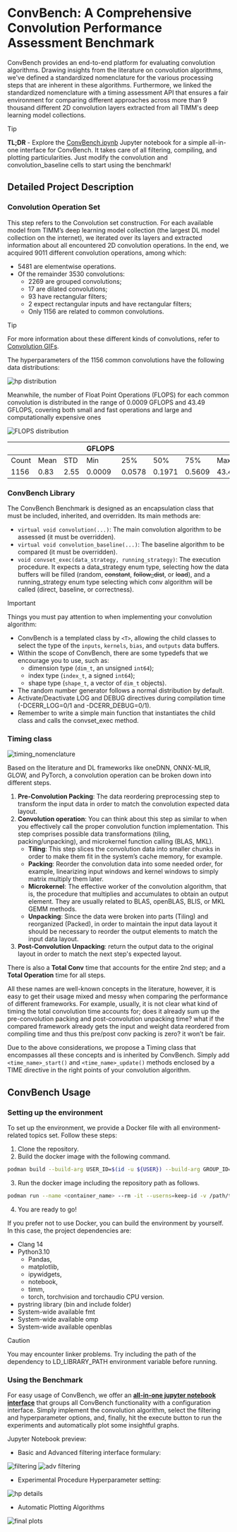 # ConvBench: A Comprehensive Convolution Performance Assessment Benchmark

ConvBench provides an end-to-end platform for evaluating convolution algorithms.
Drawing insights from the literature on convolution algorithms, we've defined a standardized nomenclature for the various processing steps that are inherent in these algorithms. Furthermore, we linked the standardized nomenclature with a  timing assessment API that ensures a fair environment for comparing different approaches across more than 9 thousand different 2D convolution layers extracted from all TIMM's deep learning model collections.

> [!TIP] 
> **TL;DR** - Explore the [ConvBench.ipynb](ConvBench.ipynb) Jupyter notebook for a simple all-in-one interface for ConvBench. It takes care of all filtering, compiling, and plotting particularities. Just modify the convolution and convolution_baseline cells to start using the benchmark!

## Detailed Project Description

### Convolution Operation Set

This step refers to the Convolution set construction.
For each available model from TIMM’s deep learning model collection (the largest DL model collection on the internet), we iterated over its layers and extracted information about all encountered 2D convolution operations.
In the end, we acquired 9011 different convolution operations, among which:

- 5481 are elementwise operations.
- Of the remainder 3530 convolutions:
    - 2269 are grouped convolutions;
	- 17 are dilated convolutions;
	- 93 have rectangular filters;
	- 2 expect rectangular inputs and have rectangular filters;
	- Only 1156 are related to common convolutions.

> [!TIP]
> For more information about these different kinds of convolutions, refer to [Convolution GIFs](https://github.com/vdumoulin/conv_arithmetic).

The hyperparameters of the 1156 common convolutions have the following data distributions:

![hp distribution](utils/size_and_channels.png)

Meanwhile, the number of Float Point Operations (FLOPS) for each common convolution is distributed in the range of 0.0009 GFLOPS and 43.49 GFLOPS, covering both small and fast operations and large and computationally expensive ones

![FLOPS distribution](utils/gflops.png)

|       |      |      | GFLOPS |        |        |        |       |
|-------|------|------|--------|--------|--------|--------|-------|
| Count | Mean | STD  | Min    | 25%    | 50%    | 75%    | Max   |
| 1156  | 0.83 | 2.55 | 0.0009 | 0.0578 | 0.1971 | 0.5609 | 43.49 |


### ConvBench Library

The ConvBench Benchmark is designed as an encapsulation class that must be included, inherited, and overridden. Its main methods are:

- `virtual void convolution(...)`: The main convolution algorithm to be assessed (it must be overridden).
- `virtual void convolution_baseline(...)`: The baseline algorithm to be compared (it must be overridden).
- `void convset_exec(data_strategy, running_strategy)`: The execution procedure. It expects a data_strategy enum type, selecting how the data buffers will be filled (random, ~~constant~~, ~~follow_dist~~, or ~~load~~), and a running_strategy enum type selecting which conv algorithm will be called (direct, baseline, or correctness).

> [!IMPORTANT]
> Things you must pay attention to when implementing your convolution algorithm: 
> - ConvBench is a templated class by `<T>`, allowing the child classes to select the type of the `inputs`, `kernels`, `bias`, and `outputs` data buffers.
> - Within the scope of ConvBench, there are some typedefs that we encourage you to use, such as:
>     - dimension type (`dim_t`, an unsigned `int64`); 
>     - index type (`index_t`, a signed `int64`);
>     - shape type (`shape_t`, a vector of `dim_t` objects).
> - The random number generator follows a normal distribution by default.
> - Activate/Deactivate LOG and DEBUG directives during compilation time (-DCERR_LOG=0/1 and -DCERR_DEBUG=0/1).
> - Remember to write a simple main function that instantiates the child class and calls the convset_exec method.

### Timing class

![timing_nomenclature](utils/timing_nomenclature.png)

Based on the literature and DL frameworks like oneDNN, ONNX-MLIR, GLOW, and PyTorch, a convolution operation can be broken down into different steps.

1. **Pre-Convolution Packing**: The data reordering preprocessing step to transform the input data in order to match the convolution expected data layout.
2. **Convolution operation**: You can think about this step as similar to when you effectively call the proper convolution function implementation. This step comprises possible data transformations (tiling, packing/unpacking), and microkernel function calling (BLAS, MKL).
    - **Tiling**: This step slices the convolution data into smaller chunks in order to make them fit in the system’s cache memory, for example.
    - **Packing**: Reorder the convolution data into some needed order, for example, linearizing input windows and kernel windows to simply matrix multiply them later.
    - **Microkernel**: The effective worker of the convolution algorithm, that is, the procedure that multiplies and accumulates to obtain an output element. They are usually related to BLAS, openBLAS, BLIS, or MKL GEMM methods.
    - **Unpacking**: Since the data were broken into parts (Tiling) and reorganized (Packed), in order to maintain the input data layout it should be necessary to reorder the output elements to match the input data layout. 
3. **Post-Convolution Unpacking**: return the output data to the original layout in order to match the next step's expected layout.

There is also a **Total Conv** time that accounts for the entire 2nd step; and a **Total Operation** time for all steps.

All these names are well-known concepts in the literature, however, it is easy to get their usage mixed and messy when comparing the performance of different frameworks. For example, usually, it is not clear what kind of timing the total convolution time accounts for; does it already sum up the pre-convolution packing and post-convolution unpacking time? what if the compared framework already gets the input and weight data reordered from compiling time and thus this pre/post conv packing is zero? it won’t be fair.

Due to the above considerations, we propose a Timing class that encompasses all these concepts and is inherited by ConvBench. Simply add `<time_name>_start()` and `<time_name>_update()` methods enclosed by a TIME directive in the right points of your convolution algorithm.

## ConvBench Usage

### Setting up the environment

To set up the environment, we provide a Docker file with all environment-related topics set. Follow these steps:

1. Clone the repository. 
2. Build the docker image with the following command.
``` bash
podman build --build-arg USER_ID=$(id -u ${USER}) --build-arg GROUP_ID=$(id -g ${USER}) --build-arg VSCODE_COMMIT=<vscode commit hash> -t convbench:22.04 .
```
3. Run the docker image including the repository path as follows.
``` bash
podman run --name <container_name> --rm -it --userns=keep-id -v /path/to/the/repo/ConvBench:/home/user/ConvBench/ -w /home/user/ convbench:22.04
```
4. You are ready to go!

If you prefer not to use Docker, you can build the environment by yourself.  In this case, the project dependencies are:
- Clang 14
- Python3.10
	- Pandas, 
    - matplotlib, 
    - ipywidgets, 
    - notebook, 
    - timm, 
    - torch, torchvision and torchaudio CPU version.
- pystring library (bin and include folder)
- System-wide available fmt
- System-wide available omp
- System-wide available openblas

> [!CAUTION]
> You may encounter linker problems. Try including the path of the dependency to LD_LIBRARY_PATH environment variable before running.

### Using the Benchmark

For easy usage of ConvBench, we offer an [**all-in-one jupyter notebook interface**](ConvBench.ipynb) that groups all ConvBench functionality with a configuration interface. Simply implement the convolution algorithm, select the filtering and hyperparameter options, and, finally, hit the execute button to run the experiments and automatically plot some insightful graphs.

Jupyter Notebook preview:
- Basic and Advanced filtering interface formulary:

![filtering](utils/filtering.png)
![adv filtering](utils/adv_filtering.png)

- Experimental Procedure Hyperparameter setting:

![hp details](utils/hp_details.png)

- Automatic Plotting Algorithms

![final plots](utils/plots.png)